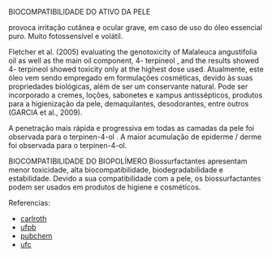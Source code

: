 BIOCOMPATIBILIDADE DO ATIVO DA PELE

provoca irritação cutânea e ocular grave, em caso de uso do óleo essencial puro. Muito fotossensível e volátil.

Fletcher et al. (2005) evaluating the genotoxicity of Malaleuca angustifolia oil as well as the main oil component, 4- terpineol , and the results showed 4- terpineol showed toxicity only at the highest dose used.
Atualmente, este óleo vem sendo empregado em formulações cosméticas, devido às suas propriedades biológicas, além de ser um conservante natural. Pode ser incorporado a cremes, loções, sabonetes e xampus antissépticos, produtos para a higienização da pele, demaquilantes, desodorantes, entre outros (GARCIA et al., 2009).

 A penetração mais rápida e progressiva em todas as camadas da pele foi observada para o terpinen-4-ol . A maior acumulação de epiderme / derme foi observada para o terpinen-4-ol. 

BIOCOMPATIBILIDADE DO BIOPOLÍMERO
Biossurfactantes apresentam menor toxicidade, alta biocompatibilidade, biodegradabilidade e estabilidade.
Devido a sua compatibilidade com a pele, os biossurfactantes podem ser usados em produtos de higiene e cosméticos.

Referencias:
* [carlroth](https://www.carlroth.com/downloads/sdb/pt/6/SDB_6309_PT_PT.pdf)
* [ufpb](http://tede.biblioteca.ufpb.br/bitstream/tede/8636/2/arquivototal.pdf)
* [pubchem](https://pubchem.ncbi.nlm.nih.gov/compound/4-Carvomenthenol#section=Pharmacology-and-Biochemistry)
* [ufc](http://repositorio.ufc.br/bitstream/riufc/4431/1/2012_dis_aknfelix.pdf)
